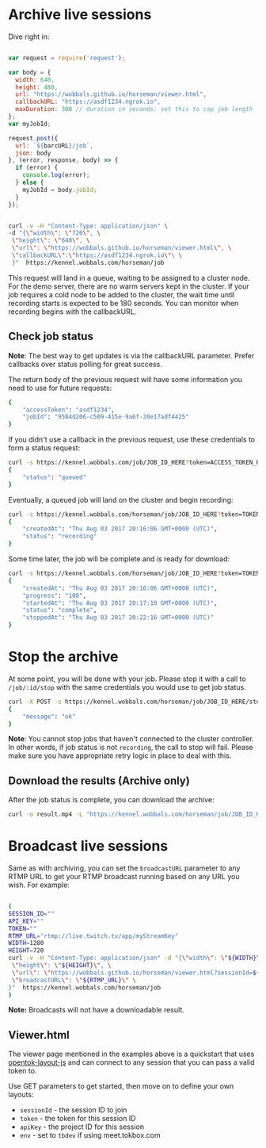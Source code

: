 # Archive live sessions

Dive right in:

```js

var request = require('request');

var body = {
  width: 640,
  height: 480,
  url: "https://wobbals.github.io/horseman/viewer.html",
  callbackURL: "https://asdf1234.ngrok.io",
  maxDuration: 300 // duration in seconds: set this to cap job length
};
var myJobId;

request.post({
  url: `${barcURL}/job`,
  json: body
}, (error, response, body) => {
  if (error) {
    console.log(error);
  } else {
    myJobId = body.jobId;
  }
});

```


```sh

curl -v -H "Content-Type: application/json" \
-d "{\"width\": \"720\", \
 \"height\": \"640\", \
 \"url\": \"https://wobbals.github.io/horseman/viewer.html\", \
 \"callbackURL\":\"https://asdf1234.ngrok.io\"\ \
 }"  https://kennel.wobbals.com/horseman/job

```

This request will land in a queue, waiting to be assigned to a cluster node.
For the demo server, there are no warm servers kept in the cluster. If your
job requires a cold node to be added to the cluster, the wait time until
recording starts is expected to be 180 seconds. You can monitor when recording
begins with the callbackURL.

## Check job status

**Note**: The best way to get updates is via the callbackURL parameter. Prefer
callbacks over status polling for great success.

The return body of the previous request will have some information you need to
use for future requests:

```sh
{
    "accessToken": "asdf1234",
    "jobId": "9584d206-c509-415e-9a6f-20e17adf4425"
}

```

If you didn't use a callback in the previous request, use these credentials to
form a status request:
```sh
curl -s https://kennel.wobbals.com/job/JOB_ID_HERE?token=ACCESS_TOKEN_HERE
{
    "status": "queued"
}

```

Eventually, a queued job will land on the cluster and begin recording:

```sh
curl -s https://kennel.wobbals.com/horseman/job/JOB_ID_HERE?token=TOKEN_HERE
{
    "createdAt": "Thu Aug 03 2017 20:16:06 GMT+0000 (UTC)",
    "status": "recording"
}
```

Some time later, the job will be complete and is ready for download:
```sh
curl -s https://kennel.wobbals.com/horseman/job/JOB_ID_HERE?token=TOKEN_HERE
{
    "createdAt": "Thu Aug 03 2017 20:16:06 GMT+0000 (UTC)",
    "progress": "100",
    "startedAt": "Thu Aug 03 2017 20:17:10 GMT+0000 (UTC)",
    "status": "complete",
    "stoppedAt": "Thu Aug 03 2017 20:22:16 GMT+0000 (UTC)"
}
```

# Stop the archive

At some point, you will be done with your job. Please stop it with a call to
`/job/:id/stop` with the same credentials you would use to get job status.

```sh
curl -X POST -s https://kennel.wobbals.com/horseman/job/JOB_ID_HERE/stop?token=TOKEN_HERE
{
    "message": "ok"
}
```

**Note**: You cannot stop jobs that haven't connected to the cluster controller.
In other words, if job status is not `recording`, the call to stop will fail.
Please make sure you have appropriate retry logic in place to deal with this.

## Download the results (Archive only)

After the job status is complete, you can download the archive:

```sh
curl -o result.mp4 -L "https://kennel.wobbals.com/horseman/job/JOB_ID_HERE?token=TOKEN_HERE&redirect=true"
```

# Broadcast live sessions

Same as with archiving, you can set the `broadcastURL` parameter to any RTMP
URL to get your RTMP broadcast running based on any URL you wish. For example:

```sh

(
SESSION_ID=""
API_KEY=""
TOKEN=""
RTMP_URL="rtmp://live.twitch.tv/app/myStreamKey"
WIDTH=1280
HEIGHT=720
curl -v -H "Content-Type: application/json" -d "{\"width\": \"${WIDTH}\", \
 \"height\": \"${HEIGHT}\", \
 \"url\": \"https://wobbals.github.io/horseman/viewer.html?sessionId=${SESSION_ID}&apiKey=${API_KEY}&token=${TOKEN}\", \
 \"broadcastURL\": \"${RTMP_URL}\" \
}"  https://kennel.wobbals.com/horseman/job
)

```

**Note:** Broadcasts will not have a downloadable result.

## Viewer.html

The viewer page mentioned in the examples above is a quickstart that uses
[opentok-layout-js](https://github.com/aullman/opentok-layout-js) and can
connect to any session that you can pass a valid token to.

Use GET parameters to get started, then move on to define your own layouts:

* `sessionId` - the session ID to join
* `token` - the token for this session ID
* `apiKey` - the project ID for this session
* `env` - set to `tbdev` if using meet.tokbox.com
